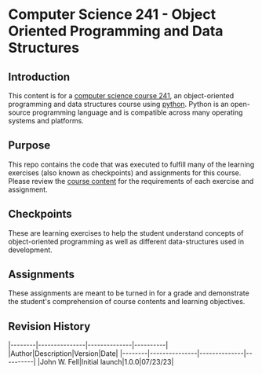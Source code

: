 # Computer Science 241 - Object Oriented Programming and Data Structures

## Introduction

This content is for a [computer science course 241](https://content.byui.edu/file/856c5360-ff89-4409-a7ae-bca07f06f19c/1/overview/index.html), an object-oriented  programming and data structures course using [python](https://python.org). Python is an open-source programming language and is compatible
across many operating systems and platforms.

## Purpose

This repo contains the code that was executed to fulfill many of the learning exercises (also known as checkpoints) and assignments for this course. Please review
the [course content](https://content.byui.edu/file/856c5360-ff89-4409-a7ae-bca07f06f19c/1/overview/index.html) for the requirements of each exercise and assignment.

## Checkpoints

These are learning exercises to help the student understand concepts of object-oriented programming as well as different data-structures used in development.

## Assignments

These assignments are meant to be turned in for a grade and demonstrate the student's comprehension of course contents and learning objectives.

## Revision History

|--------|---------------|--------------|----------|
|Author|Description|Version|Date|
|--------|---------------|--------------|----------|
|John W. Fell|Initial launch|1.0.0|07/23/23|

